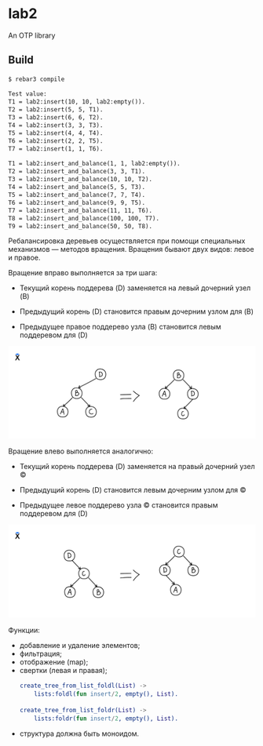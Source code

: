 lab2
=====

An OTP library

Build
-----

    $ rebar3 compile

```
Test value:
T1 = lab2:insert(10, 10, lab2:empty()).
T2 = lab2:insert(5, 5, T1).    
T3 = lab2:insert(6, 6, T2).
T4 = lab2:insert(3, 3, T3).
T5 = lab2:insert(4, 4, T4).
T6 = lab2:insert(2, 2, T5).
T7 = lab2:insert(1, 1, T6).
```

```
T1 = lab2:insert_and_balance(1, 1, lab2:empty()).
T2 = lab2:insert_and_balance(3, 3, T1).
T3 = lab2:insert_and_balance(10, 10, T2).
T4 = lab2:insert_and_balance(5, 5, T3).
T5 = lab2:insert_and_balance(7, 7, T4).
T6 = lab2:insert_and_balance(9, 9, T5).
T7 = lab2:insert_and_balance(11, 11, T6).
T8 = lab2:insert_and_balance(100, 100, T7).
T9 = lab2:insert_and_balance(50, 50, T8).
```
Ребалансировка деревьев осуществляется при помощи специальных механизмов — методов вращения. Вращения бывают двух видов: левое и правое.

Вращение вправо выполняется за три шага:

- Текущий корень поддерева (D) заменяется на левый дочерний узел (B)

- Предыдущий корень (D) становится правым дочерним узлом для (B)

- Предыдущее правое поддерево узла (B) становится левым поддеревом для (D)

![alt text](resources/image1.png)

Вращение влево выполняется аналогично:

- Текущий корень поддерева (D) заменяется на правый дочерний узел ©

- Предыдущий корень (D) становится левым дочерним узлом для ©

- Предыдущее левое поддерево узла © становится правым поддеревом для (D)

![alt text](resources/image2.png)


Функции:

- добавление и удаление элементов;
- фильтрация;
- отображение (map);
- свертки (левая и правая);
    ``` erl
    create_tree_from_list_foldl(List) ->
        lists:foldl(fun insert/2, empty(), List).
    
    create_tree_from_list_foldr(List) ->
        lists:foldr(fun insert/2, empty(), List).
    ```
- структура должна быть моноидом.
